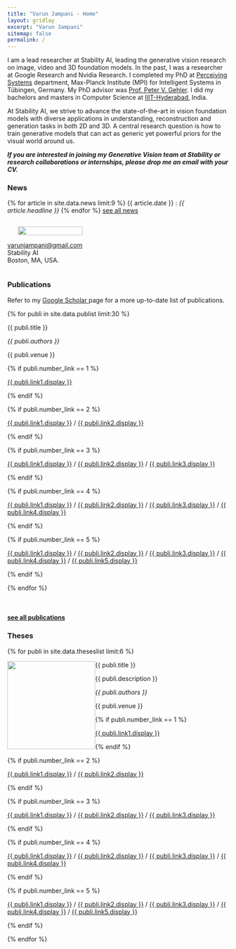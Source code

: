 ```yaml
---
title: "Varun Jampani - Home"
layout: gridlay
excerpt: "Varun Jampani"
sitemap: false
permalink: /
---
```


<div class="container-fluid">

<div class="row">

<div class="col-sm-8">

I am a lead researcher at Stability AI, leading the generative vision research on image, video and 3D foundation models. In the past, I was a researcher at Google Research and Nvidia Research. I completed my PhD at [Perceiving Systems](https://ps.is.tuebingen.mpg.de) department, Max-Planck Institute (MPI) for Intelligent Systems in T&uuml;bingen, Germany. My PhD advisor was [Prof. Peter V. Gehler](http://files.is.tue.mpg.de/pgehler//).
I did my bachelors and masters in Computer Science at [IIIT-Hyderabad](https://www.iiit.ac.in), India.

<!-- My work lies at the intersection of Computer Vision and Machine Learning. Specifically, I am working on leveraging machine learning techniques for understanding and improving computer vision models. The main research question is how different components of a computer vision system need to learn and interact with each other for robust perception. -->

<!-- My research interests include 3D/4D Computer Vision and Machine Learning. Specifically, I am mainly interested in automatic 3D and 4D object understanding from internet image collections and videos leveraging both reconstruction and generation techniques. In addition, I also work on understanding and generating creative images such as visual metaphors, paintings etc. -->

At Stability AI, we strive to advance the state-of-the-art in vision foundation models with diverse applications in understanding, reconstruction and generation tasks in both 2D and 3D. A central research question is how to train generative models that can act as generic yet powerful priors for the visual world around us.


<!-- **_I am looking for motivated students for collaborations and internships. If interested, please drop me an email with your CV._** -->

**_If you are interested in joining my Generative Vision team at Stability or research collaborations or internships, please drop me an email with your CV._**
  
<!-- **_We have research scientist and software engineer positions in our team in Google Research. Please drop me an email with your CV if you are interested in applying._** -->

### News
{% for article in site.data.news limit:9 %}
{{ article.date }} :
<em>{{ article.headline }}</em>
{% endfor %}
<a href="{{ site.url }}{{ site.baseurl }}/allnews.html">see all news</a>

</div>

<div class="col-sm-4" style="display:table-cell; vertical-align:middle; text-align:left">

  <ul style="overflow: hidden">
  <img src="{{ site.url }}{{ site.baseurl }}/images/profile_pic.jpeg" class="img-responsive" width="100%" />
  </ul>

  <!-- <br clear="all" /> -->

  <A HREF="mailto:&#118;&#097;&#114;&#117;&#110;&#106;&#097;&#109;&#112;&#097;&#110;&#105;&#064;&#103;&#109;&#097;&#105;&#108;&#046;&#099;&#111;&#109;">&#118;&#097;&#114;&#117;&#110;&#106;&#097;&#109;&#112;&#097;&#110;&#105;&#064;&#103;&#109;&#097;&#105;&#108;&#046;&#099;&#111;&#109;</A> <br>
  Stability AI <br>
  Boston, MA, USA.<br>


</div>

</div>
</div>

<div class="col-sm-12">

### Publications
  
Refer to my <a href="https://scholar.google.com/citations?hl=en&user=1Cv6Sf4AAAAJ&view_op=list_works"> Google Scholar </a> page for a more up-to-date list of publications.

{% for publi in site.data.publist limit:30 %}

<div class="col-sm-11 clearfix">
 <div class="well">
 <pubtit>{{ publi.title }}</pubtit>

<!--  <img src="{{ site.url }}{{ site.baseurl }}/images/pubpic/{{ publi.image }}" class="img-responsive" width="200px" style="float: left" /> -->

<!--  <p>{{ publi.description }}</p> -->

 <p><em>{{ publi.authors }}</em></p>

 <p>{{ publi.venue }}</p>

 {% if publi.number_link == 1 %}
 <p><a href="{{ publi.link1.url }}">{{ publi.link1.display }}</a></p>
 {% endif %}

 {% if publi.number_link == 2 %}
 <p><a href="{{ publi.link1.url }}">{{ publi.link1.display }}</a>
 /
 <a href="{{ publi.link2.url }}">{{ publi.link2.display }}</a></p>
 {% endif %}

 {% if publi.number_link == 3 %}
 <p><a href="{{ publi.link1.url }}">{{ publi.link1.display }}</a>
 /
 <a href="{{ publi.link2.url }}">{{ publi.link2.display }}</a>
 /
 <a href="{{ publi.link3.url }}">{{ publi.link3.display }}</a></p>
 {% endif %}

 {% if publi.number_link == 4 %}
 <p><a href="{{ publi.link1.url }}">{{ publi.link1.display }}</a>
 /
 <a href="{{ publi.link2.url }}">{{ publi.link2.display }}</a>
 /
 <a href="{{ publi.link3.url }}">{{ publi.link3.display }}</a>
 /
 <a href="{{ publi.link4.url }}">{{ publi.link4.display }}</a></p>
 {% endif %}

 {% if publi.number_link == 5 %}
 <p><a href="{{ publi.link1.url }}">{{ publi.link1.display }}</a>
 /
 <a href="{{ publi.link2.url }}">{{ publi.link2.display }}</a>
 /
 <a href="{{ publi.link3.url }}">{{ publi.link3.display }}</a>
 /
 <a href="{{ publi.link4.url }}">{{ publi.link4.display }}</a>
 /
 <a href="{{ publi.link5.url }}">{{ publi.link5.display }}</a></p>
 {% endif %}

 </div>
</div>

{% endfor %}

<br clear="all"/>

#### <a href="{{ site.url }}{{ site.baseurl }}/publications">see all publications</a>

</div>

<div class="col-sm-12">

### Theses

{% for publi in site.data.theseslist limit:6 %}

<div class="col-sm-11 clearfix">
 <div class="well">
 <pubtit>{{ publi.title }}</pubtit>

 <img src="{{ site.url }}{{ site.baseurl }}/images/pubpic/{{ publi.image }}" class="img-responsive" width="200px" style="float: left" />

 <p>{{ publi.description }}</p>

 <p><em>{{ publi.authors }}</em></p>

 <p>{{ publi.venue }}</p>

 {% if publi.number_link == 1 %}
 <p><a href="{{ publi.link1.url }}">{{ publi.link1.display }}</a></p>
 {% endif %}

 {% if publi.number_link == 2 %}
 <p><a href="{{ publi.link1.url }}">{{ publi.link1.display }}</a>
 /
 <a href="{{ publi.link2.url }}">{{ publi.link2.display }}</a></p>
 {% endif %}

 {% if publi.number_link == 3 %}
 <p><a href="{{ publi.link1.url }}">{{ publi.link1.display }}</a>
 /
 <a href="{{ publi.link2.url }}">{{ publi.link2.display }}</a>
 /
 <a href="{{ publi.link3.url }}">{{ publi.link3.display }}</a></p>
 {% endif %}

 {% if publi.number_link == 4 %}
 <p><a href="{{ publi.link1.url }}">{{ publi.link1.display }}</a>
 /
 <a href="{{ publi.link2.url }}">{{ publi.link2.display }}</a>
 /
 <a href="{{ publi.link3.url }}">{{ publi.link3.display }}</a>
 /
 <a href="{{ publi.link4.url }}">{{ publi.link4.display }}</a></p>
 {% endif %}

 {% if publi.number_link == 5 %}
 <p><a href="{{ publi.link1.url }}">{{ publi.link1.display }}</a>
 /
 <a href="{{ publi.link2.url }}">{{ publi.link2.display }}</a>
 /
 <a href="{{ publi.link3.url }}">{{ publi.link3.display }}</a>
 /
 <a href="{{ publi.link4.url }}">{{ publi.link4.display }}</a>
 /
 <a href="{{ publi.link5.url }}">{{ publi.link5.display }}</a></p>
 {% endif %}

 </div>
</div>

{% endfor %}

<p> &nbsp; </p>

</div>
